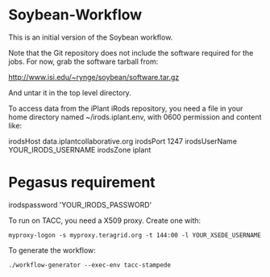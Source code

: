 Soybean-Workflow
================

This is an initial version of the Soybean workflow.

Note that the Git repository does not include the software required for
the jobs. For now, grab the software tarball from:

   http://www.isi.edu/~rynge/soybean/software.tar.gz

And untar it in the top level directory.

To access data from the iPlant iRods repository, you need a file in your
home directory named ~/irods.iplant.env, with 0600 permission and
content like:

irodsHost data.iplantcollaborative.org
irodsPort 1247
irodsUserName YOUR_IRODS_USERNAME
irodsZone iplant
# Pegasus requirement
irodspassword 'YOUR_IRODS_PASSWORD'

To run on TACC, you need a X509 proxy. Create one with:

    myproxy-logon -s myproxy.teragrid.org -t 144:00 -l YOUR_XSEDE_USERNAME

To generate the workflow:

    ./workflow-generator --exec-env tacc-stampede

